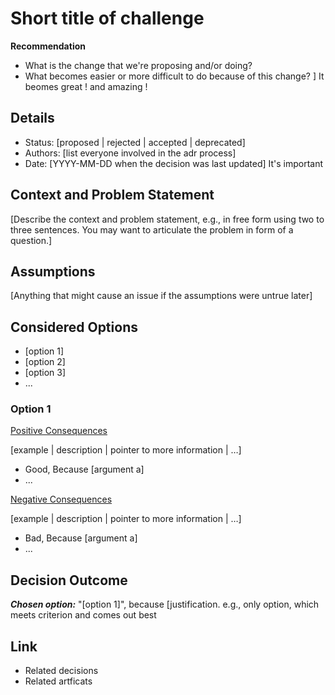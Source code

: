 # Short title of challenge

**Recommendation**
* What is the change that we're proposing and/or doing? 
* What becomes easier or more difficult to do because of this change? ]
It beomes great ! and amazing !

## Details
* Status: [proposed | rejected | accepted | deprecated]
* Authors: [list everyone involved in the adr process] 
* Date: [YYYY-MM-DD when the decision was last updated] It's important 


## Context and Problem Statement
[Describe the context and problem statement, e.g., in free form using two to three sentences. You may want to articulate the problem in form of a question.]

## Assumptions <!-- optional -->
[Anything that might cause an issue if the assumptions were untrue later]

## Considered Options
* [option 1]
* [option 2]
* [option 3]
* ... <!-- numbers of options can vary -->

### Option 1

<ins>Positive Consequences</ins>

[example | description | pointer to more information | …]

* Good, Because [argument a]
* ...

<ins>Negative Consequences</ins>

[example | description | pointer to more information | …]

* Bad, Because [argument a]
* ...


## Decision Outcome

***Chosen option:*** "[option 1]", because [justification. e.g., only option, which meets criterion and comes out best


## Link  <!-- optional -->
* Related decisions
* Related artficats 
